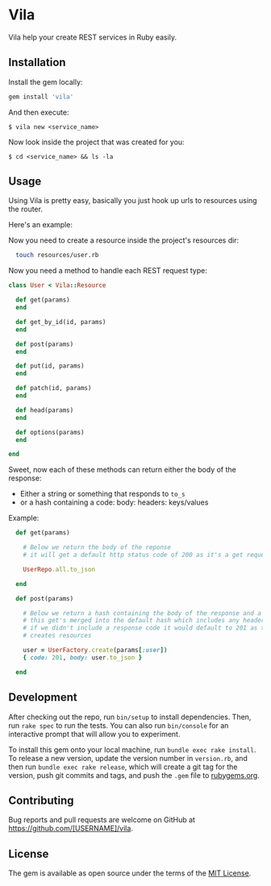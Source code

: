 # Vila

Vila help your create REST services in Ruby easily.


## Installation

Install the gem locally:

```sh
gem install 'vila'
```

And then execute:

    $ vila new <service_name>

Now look inside the project that was created for you:

    $ cd <service_name> && ls -la

## Usage

Using Vila is pretty easy, basically you just hook up urls to resources using the router.

Here's an example:


Now you need to create a resource inside the project's resources dir:

```sh
  touch resources/user.rb
```

Now you need a method to handle each REST request type:

```ruby
class User < Vila::Resource

  def get(params)
  end

  def get_by_id(id, params)
  end

  def post(params)
  end

  def put(id, params)
  end

  def patch(id, params)
  end

  def head(params)
  end

  def options(params)
  end

end
```

Sweet, now each of these methods can return either the body of the response:

 - Either a string or something that responds to `to_s`
 - or a hash containing a code: body: headers: keys/values

Example:

```ruby
  def get(params)

    # Below we return the body of the reponse
    # it will get a default http status code of 200 as it's a get request

    UserRepo.all.to_json

  end

  def post(params)

    # Below we return a hash containing the body of the response and a response code
    # this get's merged into the default hash which includes any headers we are returning
    # if we didn't include a response code it would default to 201 as this is a post when generally
    # creates resources

    user = UserFactory.create(params[:user])
    { code: 201, body: user.to_json }

  end
```

## Development

After checking out the repo, run `bin/setup` to install dependencies. Then, run `rake spec` to run the tests. You can also run `bin/console` for an interactive prompt that will allow you to experiment.

To install this gem onto your local machine, run `bundle exec rake install`. To release a new version, update the version number in `version.rb`, and then run `bundle exec rake release`, which will create a git tag for the version, push git commits and tags, and push the `.gem` file to [rubygems.org](https://rubygems.org).

## Contributing

Bug reports and pull requests are welcome on GitHub at https://github.com/[USERNAME]/vila.


## License

The gem is available as open source under the terms of the [MIT License](http://opensource.org/licenses/MIT).

